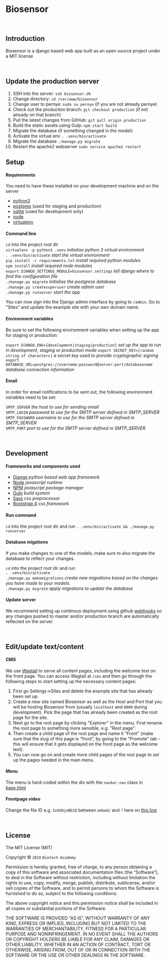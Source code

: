 # Biosensor

&nbsp;

## Introduction

Biosensor is a django based web app built as an open source project under a MIT license

&nbsp;

## Update the production server

1. SSH into the server: `ssh biosensor.dk`
2. Change directory: `cd /var/www/biosensor`
3. Change user to pernye: `sudo su pernye` (if you are not already pernye)
4. Check out the production branch: `git checkout production` (if not already on that branch)
5. Pull the latest changes from GitHub: `git pull origin production`
6. Build the static assets using Gulp: `npm start build`
7. Migrate the database (if something changed in the model):
  1. Activate the virtual env `. .venv/bin/activate`
  2. Migrate the database `./manage.py migrate`
8. Restart the apache2 webserver `sudo service apache2 restart`


## Setup  

#### Requirements  
You need to have these installed on your development machine and on the server
- [python3](https://www.python.org)  
- [postgres](https://www.postgresql.org) (used for staging and production)
- [sqlite](https://www.sqlite.org/) (used for development only)
- [node](https://nodejs.org/)
- [virtualenv](https://virtualenv.pypa.io/en/stable/)

#### Command line

`cd` into the project root dir  
`virtualenv -p python3 .venv` *initialise python 3 virtual environment*  
`. .venv/bin/activate` *start the virtual environment*  
`pip install -r requirements.txt` *install required python modules*  
`npm install` *install required node modules*  
`export DJANGO_SETTINGS_MODULE=biosensor.settings` *tell django where to find the configuration file*  
`./manage.py migrate` *initialise the postgress database*  
`./manage.py createsuperuser` *create admin user*  
`./manage.py runserver` *start the app*  

You can now sign into the Django admin interface by going to `/admin`. Go to "Sites" and update the example site with your own domain name.

#### Environment variables

Be sure to set the following environment variables when setting up the app for staging or production:

`export DJANGO_ENV={development|staging|production}` *set up the app to run in development, staging or production mode*
`export SECRET_KEY=[random string of characters]` *a secret key used to provide cryptographic signing*  
`export DATABASE_URL=postgres://username:password@server:port/databasename` *database connection information*

#### Email

In order for email notifications to be sent out, the following environment variables need to be set:

`SMTP_SERVER` *the host to use for sending email*  
`SMTP_LOGIN` *password to use for the SMTP server defined in SMTP_SERVER*  
`SMTP_PASSWORD` *username to use for the SMTP server defined in SMTP_SERVER*  
`SMTP_PORT` *port to use for the SMTP server defined in SMTP_SERVER*  

&nbsp;

## Development

#### Frameworks and components used
- [Django](https://www.djangoproject.com) *python based web app framework*
- [Node](https://nodejs.org/) *javascript runtime*
- [NPM](https://www.npmjs.com) *javascript package manager*
- [Gulp](http://gulpjs.com) *build system*
- [Sass](http://sass-lang.com) *css preprocessor*
- [Bootstrap 4](http://v4-alpha.getbootstrap.com) *css framework*

#### Run command

`cd` into the project root dir and run
`. .venv/bin/activate && ./manage.py runserver`

#### Database migations

If you make changes to one of the models, make sure to also migrate the database to reflect your changes.

`cd` into the project root dir and run  
`. .venv/bin/activate`  
`./manage.py makemigrations` *create new migrations based on the changes you have made to your models.*  
`./manage.py migrate` *apply migrations to update the database*  

#### Update server

We recommend setting up continous deployment using github [webhooks](https://developer.github.com/webhooks/) so any changes pushed to master and/or production branch are automatically reflected on the server.

&nbsp;

## Edit/update text/content

#### CMS

We use [Wagtail](wagtail.io) to serve all content pages, including the welcome text on the front page. You can access Wagtail at `/cms` and then go through the following steps to start setting up the necessary content pages:

1. First go Settings->Sites and delete the example site that has already been set up.
2. Create a new site named Biosensor as well as the Host and Port that you will be hosting Biosensor from (usually `localhost` and `8000` during development). Pick the page that has already been created as the root page for the site.
3. Next go to the root page by clicking "Explorer" in the menu. First rename the root page to something more sensible, e.g. "Root page".
4. Then create a child page of the root page and name it "Front" (make sure that the slug of this page is “front”, by going to the  "Promote" tab - this will ensure that it gets displayed on the front page as the welcome text).
5. You can now go on and create more child pages of the root page to set up the pages needed in the main menu.

#### Menu

The menu is hard-coded within the div with the `navbar-nav` class in [base.html](https://github.com/Socialsquare/biosensor/blob/master/biosensor/templates/base.html)

#### Frontpage video

Change the file ID e.g. `IvUU8joBb1Q` between `embed/` and `?` here on [this line](https://github.com/Socialsquare/biosensor/blob/master/biosensor/templates/index.html#L16)

&nbsp;

## License

The MIT License (MIT)

Copyright © `2016` `Biotech Academy`

Permission is hereby granted, free of charge, to any person
obtaining a copy of this software and associated documentation
files (the “Software”), to deal in the Software without
restriction, including without limitation the rights to use,
copy, modify, merge, publish, distribute, sublicense, and/or sell
copies of the Software, and to permit persons to whom the
Software is furnished to do so, subject to the following
conditions:

The above copyright notice and this permission notice shall be
included in all copies or substantial portions of the Software.

THE SOFTWARE IS PROVIDED “AS IS”, WITHOUT WARRANTY OF ANY KIND,
EXPRESS OR IMPLIED, INCLUDING BUT NOT LIMITED TO THE WARRANTIES
OF MERCHANTABILITY, FITNESS FOR A PARTICULAR PURPOSE AND
NONINFRINGEMENT. IN NO EVENT SHALL THE AUTHORS OR COPYRIGHT
HOLDERS BE LIABLE FOR ANY CLAIM, DAMAGES OR OTHER LIABILITY,
WHETHER IN AN ACTION OF CONTRACT, TORT OR OTHERWISE, ARISING
FROM, OUT OF OR IN CONNECTION WITH THE SOFTWARE OR THE USE OR
OTHER DEALINGS IN THE SOFTWARE.
